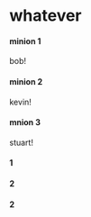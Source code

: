 # whatever



<!-- tabs:start -->

#### **minion 1**

bob!

#### **minion 2**

kevin!

#### **mnion 3**

stuart!
#### 1
#### 2
#### 2

<!-- tabs:end -->
